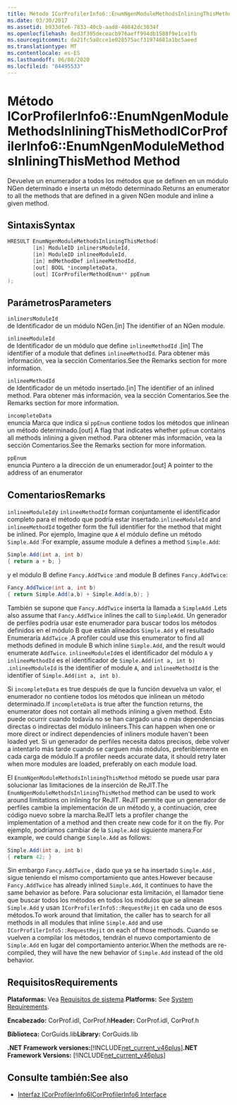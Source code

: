 ```yaml
---
title: Método ICorProfilerInfo6::EnumNgenModuleMethodsInliningThisMethod
ms.date: 03/30/2017
ms.assetid: b933dfe6-7833-40cb-aad8-40842dc3034f
ms.openlocfilehash: 8ed3f305deceacb976aeff994db1588f9e1ce1fb
ms.sourcegitcommit: da21fc5a8cce1e028575acf31974681a1bc5aeed
ms.translationtype: MT
ms.contentlocale: es-ES
ms.lasthandoff: 06/08/2020
ms.locfileid: "84495533"
---
```

# <a name="icorprofilerinfo6enumngenmodulemethodsinliningthismethod-method"></a><span data-ttu-id="8c711-102">Método ICorProfilerInfo6::EnumNgenModuleMethodsInliningThisMethod</span><span class="sxs-lookup"><span data-stu-id="8c711-102">ICorProfilerInfo6::EnumNgenModuleMethodsInliningThisMethod Method</span></span>

<span data-ttu-id="8c711-103">Devuelve un enumerador a todos los métodos que se definen en un módulo NGen determinado e inserta un método determinado.</span><span class="sxs-lookup"><span data-stu-id="8c711-103">Returns an enumerator to all the methods that are defined in a given NGen module and inline a given method.</span></span>

## <a name="syntax"></a><span data-ttu-id="8c711-104">Sintaxis</span><span class="sxs-lookup"><span data-stu-id="8c711-104">Syntax</span></span>

```cpp
HRESULT EnumNgenModuleMethodsInliningThisMethod(
        [in] ModuleID inlinersModuleId,
        [in] ModuleID inlineeModuleId,
        [in] mdMethodDef inlineeMethodId,
        [out] BOOL *incompleteData,
        [out] ICorProfilerMethodEnum** ppEnum
);
```

## <a name="parameters"></a><span data-ttu-id="8c711-105">Parámetros</span><span class="sxs-lookup"><span data-stu-id="8c711-105">Parameters</span></span>

`inlinersModuleId`\
<span data-ttu-id="8c711-106">de Identificador de un módulo NGen.</span><span class="sxs-lookup"><span data-stu-id="8c711-106">[in] The identifier of an NGen module.</span></span>

`inlineeModuleId`\
<span data-ttu-id="8c711-107">de Identificador de un módulo que define `inlineeMethodId` .</span><span class="sxs-lookup"><span data-stu-id="8c711-107">[in] The identifier of a module that defines `inlineeMethodId`.</span></span> <span data-ttu-id="8c711-108">Para obtener más información, vea la sección Comentarios.</span><span class="sxs-lookup"><span data-stu-id="8c711-108">See the Remarks section for more information.</span></span>

`inlineeMethodId`\
<span data-ttu-id="8c711-109">de Identificador de un método insertado.</span><span class="sxs-lookup"><span data-stu-id="8c711-109">[in] The identifier of an inlined method.</span></span> <span data-ttu-id="8c711-110">Para obtener más información, vea la sección Comentarios.</span><span class="sxs-lookup"><span data-stu-id="8c711-110">See the Remarks section for more information.</span></span>

`incompleteData`\
<span data-ttu-id="8c711-111">enuncia Marca que indica si `ppEnum` contiene todos los métodos que inlinean un método determinado.</span><span class="sxs-lookup"><span data-stu-id="8c711-111">[out] A flag that indicates whether `ppEnum` contains all methods inlining a given method.</span></span>  <span data-ttu-id="8c711-112">Para obtener más información, vea la sección Comentarios.</span><span class="sxs-lookup"><span data-stu-id="8c711-112">See the Remarks section for more information.</span></span>

`ppEnum`\
<span data-ttu-id="8c711-113">enuncia Puntero a la dirección de un enumerador.</span><span class="sxs-lookup"><span data-stu-id="8c711-113">[out] A pointer to the address of an enumerator</span></span>

## <a name="remarks"></a><span data-ttu-id="8c711-114">Comentarios</span><span class="sxs-lookup"><span data-stu-id="8c711-114">Remarks</span></span>

<span data-ttu-id="8c711-115">`inlineeModuleId`y `inlineeMethodId` forman conjuntamente el identificador completo para el método que podría estar insertado.</span><span class="sxs-lookup"><span data-stu-id="8c711-115">`inlineeModuleId` and `inlineeMethodId` together form the full identifier for the method that might be inlined.</span></span> <span data-ttu-id="8c711-116">Por ejemplo, Imagine que `A` el módulo define un método `Simple.Add` :</span><span class="sxs-lookup"><span data-stu-id="8c711-116">For example, assume module `A` defines a method `Simple.Add`:</span></span>

```csharp
Simple.Add(int a, int b)
{ return a + b; }
```

<span data-ttu-id="8c711-117">y el módulo B define `Fancy.AddTwice` :</span><span class="sxs-lookup"><span data-stu-id="8c711-117">and module B defines `Fancy.AddTwice`:</span></span>

```csharp
Fancy.AddTwice(int a, int b)
{ return Simple.Add(a,b) + Simple.Add(a,b); }
```

<span data-ttu-id="8c711-118">También se supone que `Fancy.AddTwice` inserta la llamada a `SimpleAdd` .</span><span class="sxs-lookup"><span data-stu-id="8c711-118">Lets also assume that `Fancy.AddTwice` inlines the call to `SimpleAdd`.</span></span> <span data-ttu-id="8c711-119">Un generador de perfiles podría usar este enumerador para buscar todos los métodos definidos en el módulo B que están alineados `Simple.Add` y el resultado Enumeraría `AddTwice` .</span><span class="sxs-lookup"><span data-stu-id="8c711-119">A profiler could use this enumerator to find all methods defined in module B which inline `Simple.Add`, and the result would enumerate `AddTwice`.</span></span>  <span data-ttu-id="8c711-120">`inlineeModuleId`es el identificador del módulo `A` y `inlineeMethodId` es el identificador de `Simple.Add(int a, int b)` .</span><span class="sxs-lookup"><span data-stu-id="8c711-120">`inlineeModuleId` is the identifier of module `A`, and `inlineeMethodId` is the identifier of `Simple.Add(int a, int b)`.</span></span>

<span data-ttu-id="8c711-121">Si `incompleteData` es true después de que la función devuelva un valor, el enumerador no contiene todos los métodos que inlinean un método determinado.</span><span class="sxs-lookup"><span data-stu-id="8c711-121">If `incompleteData` is true after the function returns, the enumerator does not contain all methods inlining a given method.</span></span> <span data-ttu-id="8c711-122">Esto puede ocurrir cuando todavía no se han cargado una o más dependencias directas o indirectas del módulo inlineers.</span><span class="sxs-lookup"><span data-stu-id="8c711-122">This can happen when one or more direct or indirect dependencies of inliners module haven't been loaded yet.</span></span> <span data-ttu-id="8c711-123">Si un generador de perfiles necesita datos precisos, debe volver a intentarlo más tarde cuando se carguen más módulos, preferiblemente en cada carga de módulo.</span><span class="sxs-lookup"><span data-stu-id="8c711-123">If a profiler needs accurate data, it should retry later when more modules are loaded, preferably on each module load.</span></span>

<span data-ttu-id="8c711-124">El `EnumNgenModuleMethodsInliningThisMethod` método se puede usar para solucionar las limitaciones de la inserción de ReJIT.</span><span class="sxs-lookup"><span data-stu-id="8c711-124">The `EnumNgenModuleMethodsInliningThisMethod` method can be used to work around limitations on inlining for ReJIT.</span></span> <span data-ttu-id="8c711-125">ReJIT permite que un generador de perfiles cambie la implementación de un método y, a continuación, cree código nuevo sobre la marcha.</span><span class="sxs-lookup"><span data-stu-id="8c711-125">ReJIT lets a profiler change the implementation of a method and then create new code for it on the fly.</span></span> <span data-ttu-id="8c711-126">Por ejemplo, podríamos cambiar de la `Simple.Add` siguiente manera:</span><span class="sxs-lookup"><span data-stu-id="8c711-126">For example, we could change `Simple.Add` as follows:</span></span>

```csharp
Simple.Add(int a, int b)
{ return 42; }
```

<span data-ttu-id="8c711-127">Sin embargo `Fancy.AddTwice` , dado que ya se ha insertado `Simple.Add` , sigue teniendo el mismo comportamiento que antes.</span><span class="sxs-lookup"><span data-stu-id="8c711-127">However because `Fancy.AddTwice` has already inlined `Simple.Add`, it continues to have the same behavior as before.</span></span> <span data-ttu-id="8c711-128">Para solucionar esta limitación, el llamador tiene que buscar todos los métodos en todos los módulos que se alinean `Simple.Add` y usan `ICorProfilerInfo5::RequestRejit` en cada uno de esos métodos.</span><span class="sxs-lookup"><span data-stu-id="8c711-128">To work around that limitation, the caller has to search for all methods in all modules that inline `Simple.Add` and use `ICorProfilerInfo5::RequestRejit` on each of those methods.</span></span> <span data-ttu-id="8c711-129">Cuando se vuelven a compilar los métodos, tendrán el nuevo comportamiento de `Simple.Add` en lugar del comportamiento anterior.</span><span class="sxs-lookup"><span data-stu-id="8c711-129">When the methods are re-compiled, they will have the new behavior of `Simple.Add` instead of the old behavior.</span></span>

## <a name="requirements"></a><span data-ttu-id="8c711-130">Requisitos</span><span class="sxs-lookup"><span data-stu-id="8c711-130">Requirements</span></span>

<span data-ttu-id="8c711-131">**Plataformas:** Vea [Requisitos de sistema](../../get-started/system-requirements.md).</span><span class="sxs-lookup"><span data-stu-id="8c711-131">**Platforms:** See [System Requirements](../../get-started/system-requirements.md).</span></span>

<span data-ttu-id="8c711-132">**Encabezado:** CorProf.idl, CorProf.h</span><span class="sxs-lookup"><span data-stu-id="8c711-132">**Header:** CorProf.idl, CorProf.h</span></span>

<span data-ttu-id="8c711-133">**Biblioteca:** CorGuids.lib</span><span class="sxs-lookup"><span data-stu-id="8c711-133">**Library:** CorGuids.lib</span></span>

<span data-ttu-id="8c711-134">**.NET Framework versiones:**[!INCLUDE[net_current_v46plus](../../../../includes/net-current-v46plus-md.md)]</span><span class="sxs-lookup"><span data-stu-id="8c711-134">**.NET Framework Versions:** [!INCLUDE[net_current_v46plus](../../../../includes/net-current-v46plus-md.md)]</span></span>

## <a name="see-also"></a><span data-ttu-id="8c711-135">Consulte también:</span><span class="sxs-lookup"><span data-stu-id="8c711-135">See also</span></span>

- [<span data-ttu-id="8c711-136">Interfaz ICorProfilerInfo6</span><span class="sxs-lookup"><span data-stu-id="8c711-136">ICorProfilerInfo6 Interface</span></span>](icorprofilerinfo6-interface.md)
